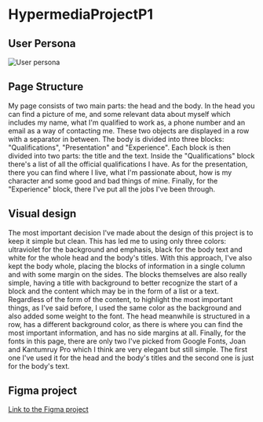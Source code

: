 # HypermediaProjectP1
## User Persona
![User persona](https://github.com/user-attachments/assets/17fe6225-e03b-4538-90a1-7ffed9f47d19)
## Page Structure
My page consists of two main parts: the head and the body. In the head you can find a picture of me, and some relevant data about myself which includes my name, what I'm qualified to work as, a phone number and an email as a way of contacting me. These two objects are displayed in a row with a separator in between. The body is divided into three blocks: "Qualifications", "Presentation" and "Experience". Each block is then divided into two parts: the title and the text. Inside the "Qualifications" block there's a list of all the official qualifications I have. As for the presentation, there you can find where I live, what I'm passionate about, how is my character and some good and bad things of mine. Finally, for the "Experience" block, there I've put all the jobs I've been through.

## Visual design
The most important decision I've made about the design of this project is to keep it simple but clean. This has led me to using only three colors: ultraviolet for the background and emphasis, black for the body text and white for the whole head and the body's titles. With this approach, I've also kept the body whole, placing the blocks of information in a single column and with some margin on the sides. The blocks themselves are also really simple, having a title with background to better recognize the start of a block and the content which may be in the form of a list or a text. Regardless of the form of the content, to highlight the most important things, as I've said before, I used the same color as the background and also added some weight to the font. The head meanwhile is structured in a row, has a different background color, as there is where you can find the most important information, and has no side margins at all. Finally, for the fonts in this page, there are only two I've picked from Google Fonts, Joan and Kantumruy Pro which I think are very elegant but still simple. The first one I've used it for the head and the body's titles and the second one is just for the body's text.

## Figma project
[Link to the Figma project](https://www.figma.com/design/yX02FFeleGiYm5Lysr5o4K/curriculumVitae?node-id=1-3&t=iQa5xajYRAbthZaA-1)
